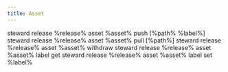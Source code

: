 ```yaml
---
title: Asset
---
```




steward release %release% asset %asset% push [%path% %label%]
steward release %release% asset %asset% pull [%path%]
steward release %release% asset %asset% withdraw
steward release %release% asset %asset% label get
steward release %release% asset %asset% label set %label%
